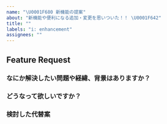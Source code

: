 ```yaml
---
name: "\U0001F680 新機能の提案"
about: "新機能や便利になる追加・変更を思いついた！！ \U0001F642"
title: ""
labels: "i: enhancement"
assignees: ""
---
```


## Feature Request

### なにか解決したい問題や経緯、背景はありますか？

<!-- あれば書いてください -->
<!-- 単純に使い勝手が悪いというのもアリ -->

### どうなって欲しいですか？

### 検討した代替案
